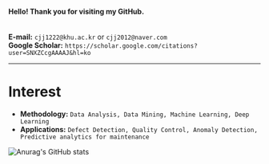 
**Hello! Thank you for visiting my GitHub.** <br/><br/><br/>
**E-mail:** `cjj1222@khu.ac.kr` or `cjj2012@naver.com` <br/>
**Google Scholar:** `https://scholar.google.com/citations?user=SNXZCcgAAAAJ&hl=ko`

---

# Interest
- **Methodology:** `Data Analysis, Data Mining, Machine Learning, Deep Learning`
- **Applications:** `Defect Detection, Quality Control, Anomaly Detection, Predictive analytics for maintenance`



![Anurag's GitHub stats](https://github-readme-stats.vercel.app/api?username=jaejunchoe&show_icons=true&theme=dracula)




